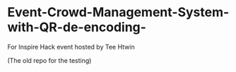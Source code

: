 # Event-Crowd-Management-System-with-QR-de-encoding-
For Inspire Hack event hosted by Tee Htwin


(The old repo for the testing)
